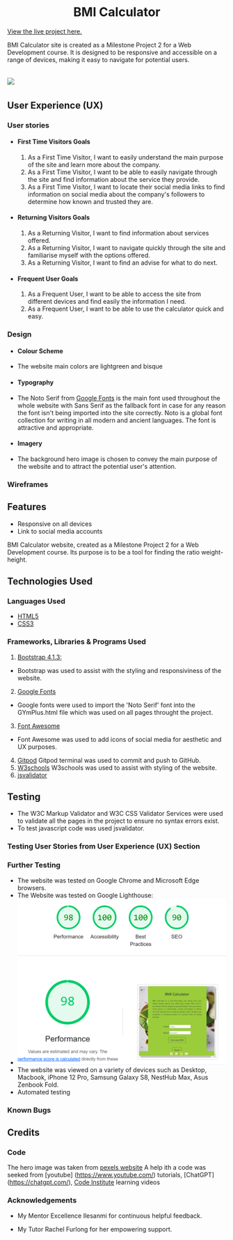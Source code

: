 <h1 align="center">BMI Calculator</h1>

[View the live project here.](https://krasi5.github.io/Milestone2/)

BMI Calculator site is created as a Milestone Project 2 for a Web Development course. It is designed to be responsive and accessible on a range of devices, making it easy to navigate for potential users.

<h2 text-align="center"><img src="assets/bmi_maim.jpg"></h2>


## User Experience (UX)

 ### User stories
       
  -   #### First Time Visitors Goals
  
      1. As a First Time Visitor, I want to easily understand the main purpose of the site and learn more about the company.
      2. As a First Time Visitor, I want to be able to easily navigate through the site and find information about the service they provide.
      3. As a First Time Visitor, I want to locate their social media links to find information on social media about the company's followers to determine how known and trusted they are.
 

  -   #### Returning Visitors Goals
      1. As a Returning Visitor, I want to find information about services offered.
      2. As a Returning Visitor, I want to navigate quickly through the site and familiarise myself with the options offered.
      3. As a Returning Visitor, I want to find an advise for what to do next. 
  
  -   #### Frequent User Goals
      1. As a Frequent User, I want to be able to access the site from different devices and find easily the information I need.
      2. As a Frequent User, I want to be able to use the calculator quick and easy.
      
  
 ### Design

 -  #### Colour Scheme
  -   The website main colors are lightgreen and bisque
 -  #### Typography
  -   The Noto Serif from [Google Fonts](https://fonts.google.com/) is the main font used throughout the whole website with Sans Serif as the fallback font in case for any reason the font isn't being imported into the site correctly. Noto is a global font collection for writing in all modern and ancient languages. The font is attractive and appropriate. 
 -  #### Imagery
   - The background hero image is chosen to convey the main purpose of the website and to attract the potential user's attention.

 ### Wireframes

 ## Features
  - Responsive on all devices
  - Link to social media accounts
 
  BMI Calculator website, created as a Milestone Project 2 for a Web Development course. Its purpose is to be a tool for finding the ratio weight-height.
## Technologies Used

### Languages Used 
-   [HTML5](https://en.wikipedia.org/wiki/HTML5)
-   [CSS3](https://en.wikipedia.org/wiki/CSS)

### Frameworks, Libraries & Programs Used
1. [Bootstrap 4.1.3:](https://getbootstrap.com/docs/4.1/getting-started/introduction/)
 - Bootstrap was used to assist with the styling and responsiviness of the website.
 2. [Google Fonts](https://fonts.google.com/)
 - Google fonts were used to import the 'Noto Serif' font into the GYmPlus.html file which was used on all pages throught the project.
 3. [Font Awesome](https://fontawesome.com/)
 - Font Awesome was used to add icons of social media for aesthetic and UX purposes.
 4. [Gitpod](https://gitpod.io/) 
  Gitpod terminal was used to commit and push to GitHub.
 5. [W3schools](https://www.w3schools.com/) 
 W3schools was used to assist with styling of the website.
 6. [jsvalidator](https://jsvalidator.com/)
## Testing
 - The W3C Markup Validator and W3C CSS Validator Services were used to validate all the pages in the project to ensure no syntax errors exist.
 - To test javascript code was used jsvalidator.

### Testing User Stories from User Experience (UX) Section

### Further Testing
-  The website was tested on Google Chrome and Microsoft Edge browsers.
-  The Website was tested on Google Lighthouse:
-  <img src="assets/documents/lighthouse.jpg">
-  The website was viewed on a variety of devices such as Desktop, Macbook, iPhone 12 Pro, Samsung Galaxy S8, NestHub Max, Asus Zenbook Fold.
- Automated testing 
### Known Bugs

## Credits

### Code
The hero image was taken from [pexels website](https://www.pexels.com/)
A help ith a code was seeked from [youtube] (https://www.youtube.com/) tutorials, 
[ChatGPT] (https://chatgpt.com/),
[Code Institute](https://learn.codeinstitute.net/ci_program/level5diplomainwebappdevelopment) learning videos

### Acknowledgements

-  My Mentor Excellence Ilesanmi for continuous helpful feedback.

-  My Tutor Rachel Furlong for her empowering support.
